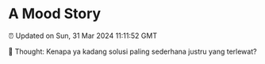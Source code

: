 # A Mood Story

⏰ Updated on Sun, 31 Mar 2024 11:11:52 GMT

💭 Thought: Kenapa ya kadang solusi paling sederhana justru yang terlewat?

